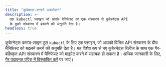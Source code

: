 ```yaml
---
title: "कुबेक्टल-कन्वर्ट अवलोकन"
description: >-
  एक kubectl प्लगइन जो आपके मैनिफेस्ट को एक संस्करण से कुबेरनेट्स API 
  के दूसरे संस्करण में बदलने की अनुमति देता है।
headless: true
---
```


कुबेरनेट्स कमांड-लाइन टूल `kubectl` के लिए एक प्लगइन, जो आपको विभिन्न API संस्करण के बीच मैनिफ़ेस्ट को बदलने करने की अनुमति देता है।
यह विशेष रूप से नए कुबेरनेट्स रिलीज के साथ एक गैर-बहिष्कृत API संस्करण में मैनिफेस्ट को माइग्रेट करने में सहायक हो सकता है।
अधिक जानकारी के लिए, [गैर पदावनत एपिस में विस्थापित करें](/docs/reference/using-api/deprecation-guide/#migrate-to-non-deprecated-apis) पर जाएं।